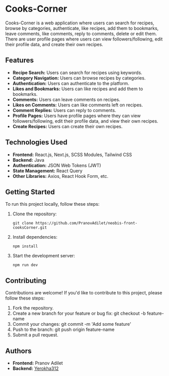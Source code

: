 # Cooks-Corner

Cooks-Corner is a web application where users can search for recipes, browse by categories, authenticate, like recipes, add them to bookmarks, leave comments, like comments, reply to comments, delete or edit them. There are user profile pages where users can view followers/following, edit their profile data, and create their own recipes.

## Features

- **Recipe Search:** Users can search for recipes using keywords.
- **Category Navigation:** Users can browse recipes by categories.
- **Authentication:** Users can authenticate to the platform.
- **Likes and Bookmarks:** Users can like recipes and add them to bookmarks.
- **Comments:** Users can leave comments on recipes.
- **Likes on Comments:** Users can like comments left on recipes.
- **Comment Replies:** Users can reply to comments.
- **Profile Pages:** Users have profile pages where they can view followers/following, edit their profile data, and view their own recipes.
- **Create Recipes:** Users can create their own recipes.

## Technologies Used

- **Frontend:** React.js, Next.js, SCSS Modules, Tailwind CSS
- **Backend:** Java
- **Authentication:** JSON Web Tokens (JWT)
- **State Management:** React Query
- **Other Libraries:** Axios, React Hook Form, etc.

## Getting Started

To run this project locally, follow these steps:

1. Clone the repository:

   ```
   git clone https://github.com/PranovAdilet/neobis-front-cooksCorner.git
    ```
2. Install dependencies:

    ```
   npm install
   ```
3. Start the development server:

    ```
   npm run dev
   ```
## Contributing
Contributions are welcome! If you'd like to contribute to this project, please follow these steps:

1. Fork the repository.
2. Create a new branch for your feature or bug fix: git checkout -b feature-name
3. Commit your changes: git commit -m 'Add some feature'
4. Push to the branch: git push origin feature-name
5. Submit a pull request.

## Authors

- **Frontend:** Pranov Adilet
- **Backend:** [Yerokha312](https://github.com/yerokha312)
